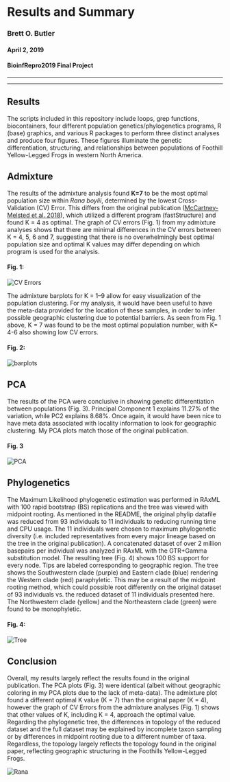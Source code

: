 # Results and Summary
### Brett O. Butler
#### April 2, 2019
#### BioinfRepro2019 Final Project
____________________
____________________
## Results
The scripts included in this repository include loops, grep functions, biocontainers, four different population genetics/phylogenetics programs, R (base) graphics, and various R packages to perform three distinct analyses and produce four figures. These figures illuminate the genetic differentiation, structuring, and relationships between populations of Foothill Yellow-Legged Frogs in western North America. 

## Admixture
The results of the admixture analysis found **K=7** to be the most optimal population size within *Rana boylii*, determined by the lowest Cross-Validation (CV) Error. This differs from the original publication ([McCartney-Melsted et al. 2018](https://www.nature.com/articles/s41437-018-0097-7.pdf?origin=ppub)), which utilized a different program (fastStructure) and found K = 4 as optimal. The graph of CV errors (Fig. 1) from my admixture analyses shows that there are minimal differences in the CV errors between K = 4, 5, 6 and 7, suggesting that there is no overwhelmingly best optimal population size and optimal K values may differ depending on which program is used for the analysis.

#### **Fig. 1:**

![CV Errors](./Admixture/FIGURES/CVerrors.png)

The admixture barplots for K = 1–9 allow for easy visualization of the population clustering. For my analysis, it would have been useful to have the meta-data provided for the location of these samples, in order to infer possible geographic clustering due to potential barriers. As seen from Fig. 1 above, K = 7 was found to be the most optimal population number, with K= 4-6 also showing low CV errors.

#### **Fig. 2:**

![barplots](./Admixture/FIGURES/structure_plots_panel.png)

## PCA
The results of the PCA were conclusive in showing genetic differentiation between populations (Fig. 3). Principal Component 1 explains 11.27% of the variation, while PC2 explains 8.68%. Once again, it would have been nice to have meta data associated with locality information to look for geographic clustering. My PCA plots match those of the original publication. 

#### **Fig. 3**

![PCA](./PCA/FIGURES/PCA_panel.png)

## Phylogenetics
The Maximum Likelihood phylogenetic estimation was performed in RAxML with 100 rapid bootstrap (BS) replications and the tree was viewed with midpoint rooting. As mentioned in the README, the original phylip datafile was reduced from 93 individuals to 11 individuals to reducing running time and CPU usage. The 11 individuals were chosen to maximum phylogenetic diversity (i.e. included representatives from every major lineage based on the tree in the original publication). A concatenated dataset of over 2 million basepairs per individual was analyzed in RAxML with the GTR+Gamma substitution model. The resulting tree (Fig. 4) shows 100 BS support for every node. Tips are labeled corresponding to geographic region. The tree shows the Southwestern clade (purple) and Eastern clade (blue) rendering the Western clade (red) paraphyletic. This may be a result of the midpoint rooting method, which could possible root differently on the original dataset of 93 individuals vs. the reduced dataset of 11 individuals presented here. The Northwestern clade (yellow) and the Northeastern clade (green) were found to be monophyletic. 

#### **Fig. 4:**

![Tree](./Phylogenetics/FIGURES/RAxML_reduced_tree.png)

## Conclusion
Overall, my results largely reflect the results found in the original publication. The PCA plots (Fig. 3) were identical (albeit without geographic coloring in my PCA plots due to the lack of meta-data). The admixture plot found a different optimal K value (K = 7) than the original paper (K = 4), however the graph of CV Errors from the admixture analyses (Fig. 1) shows that other values of K, including K = 4, approach the optimal value. Regarding the phylogenetic tree, the differences in topology of the reduced dataset and the full dataset may be explained by incomplete taxon sampling or by differences in midpoint rooting due to a different number of taxa. Regardless, the topology largely reflects the topology found in the original paper, reflecting geographic structuring in the Foothills Yellow-Legged Frogs.

![Rana](./Rana_boylii.jpg)
